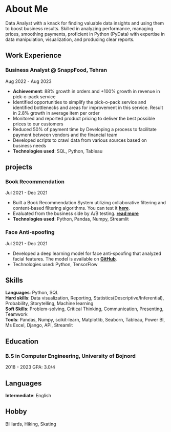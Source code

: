 # About Me
Data Analyst with a knack for finding valuable data insights and using them to boost business results. Skilled in analyzing performance, managing prices, smoothing payments, proficient in Python (PyData) with expertise in data manipulation, visualization, and producing clear reports.

## Work Experience

### Business Analyst @ SnappFood, Tehran
Aug 2022 - Aug 2023
- **Achievement**: 88% growth in orders and +100% growth in revenue in pick-o-pack service 
- Identified opportunities to simplify the pick-o-pack service and identified bottlenecks and areas for improvement in this service. Result in 2.8% growth in average item per order   
- Monitored and reported product pricing to deliver the best possible prices to our customers
- Reduced 50% of payment time by Developing a process to facilitate payment between vendors and the financial team
- Developed scripts to crawl data from various sources based on business needs
- **Technologies used**: SQL, Python, Tableau

## projects
### Book Recommendation
Jul 2021 - Dec 2021
- Built a Book Recommendation System utilizing collaborative filtering and
content-based filtering algorithms. You can test it **[here](https://huggingface.co/spaces/mahmoodabdali79/Book_Recommendation)**.
- Evaluated from the business side by A/B testing. **[read more](https://mahmoodabdali79.github.io/2024/01/04/ABtest1.html)**
- **Technologies used**: Python, Pandas, Numpy, Streamlit

### Face Anti-spoofing
Jul 2021 - Dec 2021
- Developed a deep learning model for face anti-spoofing that analyzed facial features. The model is available on **[GitHub](https://github.com/MahmoodAbdali79/Face-anti-spoofing)**.
- Technologies used: Python, TensorFlow



## Skills
**Languages**: Python, SQL  
**Hard skills**: Data visualization, Reporting, Statistics(Descriptive/Inferential), Probability, Storytelling, Machine learning  
**Soft Skills**: Problem-solving, Critical Thinking, Communication, Presenting, Teamwork  
**Tools**: Pandas, Numpy, scikit-learn, Matplotlib, Seaborn, Tableau, Power BI, Ms Excel, Django, API, Streamlit


## Education
### B.S in Computer Engineering, University of Bojnord
2018 - 2023 GPA: 3.0/4

## Languages
**Intermediate**: English

## Hobby
Billiards, Hiking, Skating

